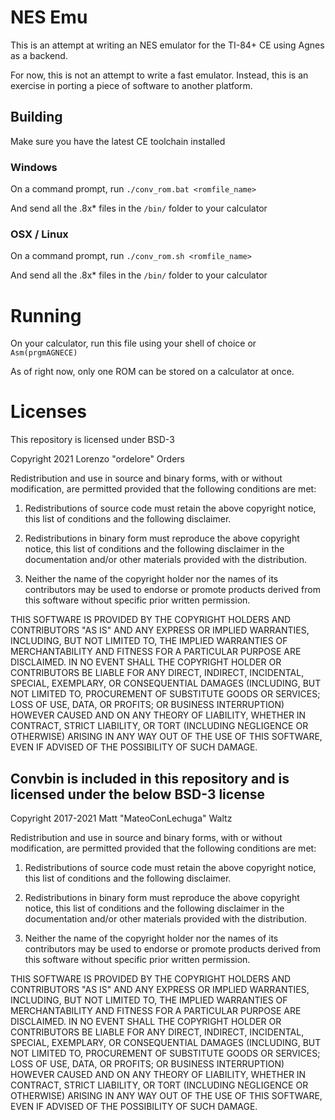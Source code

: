 # NES Emu

This is an attempt at writing an NES emulator for the TI-84+ CE using Agnes as a backend.

For now, this is not an attempt to write a fast emulator. Instead, this is an exercise in porting a piece of software to another platform.

## Building

Make sure you have the latest CE toolchain installed

### Windows

On a command prompt, run `./conv_rom.bat <romfile_name>`

And send all the .8x* files in the `/bin/` folder to your calculator

### OSX / Linux

On a command prompt, run `./conv_rom.sh <romfile_name>`

And send all the .8x* files in the `/bin/` folder to your calculator

# Running

On your calculator, run this file using your shell of choice or `Asm(prgmAGNECE)`

As of right now, only one ROM can be stored on a calculator at once.

# Licenses
This repository is licensed under BSD-3

Copyright 2021 Lorenzo "ordelore" Orders

Redistribution and use in source and binary forms, with or without
modification, are permitted provided that the following conditions are met:

1. Redistributions of source code must retain the above copyright notice,
  this list of conditions and the following disclaimer.

2. Redistributions in binary form must reproduce the above copyright notice,
   this list of conditions and the following disclaimer in the documentation
   and/or other materials provided with the distribution.

3. Neither the name of the copyright holder nor the names of its contributors
   may be used to endorse or promote products derived from this software
   without specific prior written permission.

THIS SOFTWARE IS PROVIDED BY THE COPYRIGHT HOLDERS AND CONTRIBUTORS "AS IS"
AND ANY EXPRESS OR IMPLIED WARRANTIES, INCLUDING, BUT NOT LIMITED TO, THE
IMPLIED WARRANTIES OF MERCHANTABILITY AND FITNESS FOR A PARTICULAR PURPOSE
ARE DISCLAIMED. IN NO EVENT SHALL THE COPYRIGHT HOLDER OR CONTRIBUTORS BE
LIABLE FOR ANY DIRECT, INDIRECT, INCIDENTAL, SPECIAL, EXEMPLARY, OR
CONSEQUENTIAL DAMAGES (INCLUDING, BUT NOT LIMITED TO, PROCUREMENT OF
SUBSTITUTE GOODS OR SERVICES; LOSS OF USE, DATA, OR PROFITS; OR BUSINESS
INTERRUPTION) HOWEVER CAUSED AND ON ANY THEORY OF LIABILITY, WHETHER IN
CONTRACT, STRICT LIABILITY, OR TORT (INCLUDING NEGLIGENCE OR OTHERWISE)
ARISING IN ANY WAY OUT OF THE USE OF THIS SOFTWARE, EVEN IF ADVISED OF THE
POSSIBILITY OF SUCH DAMAGE.

## Convbin is included in this repository and is licensed under the below BSD-3 license

Copyright 2017-2021 Matt "MateoConLechuga" Waltz

Redistribution and use in source and binary forms, with or without
modification, are permitted provided that the following conditions are met:

1. Redistributions of source code must retain the above copyright notice,
  this list of conditions and the following disclaimer.

2. Redistributions in binary form must reproduce the above copyright notice,
   this list of conditions and the following disclaimer in the documentation
   and/or other materials provided with the distribution.

3. Neither the name of the copyright holder nor the names of its contributors
   may be used to endorse or promote products derived from this software
   without specific prior written permission.

THIS SOFTWARE IS PROVIDED BY THE COPYRIGHT HOLDERS AND CONTRIBUTORS "AS IS"
AND ANY EXPRESS OR IMPLIED WARRANTIES, INCLUDING, BUT NOT LIMITED TO, THE
IMPLIED WARRANTIES OF MERCHANTABILITY AND FITNESS FOR A PARTICULAR PURPOSE
ARE DISCLAIMED. IN NO EVENT SHALL THE COPYRIGHT HOLDER OR CONTRIBUTORS BE
LIABLE FOR ANY DIRECT, INDIRECT, INCIDENTAL, SPECIAL, EXEMPLARY, OR
CONSEQUENTIAL DAMAGES (INCLUDING, BUT NOT LIMITED TO, PROCUREMENT OF
SUBSTITUTE GOODS OR SERVICES; LOSS OF USE, DATA, OR PROFITS; OR BUSINESS
INTERRUPTION) HOWEVER CAUSED AND ON ANY THEORY OF LIABILITY, WHETHER IN
CONTRACT, STRICT LIABILITY, OR TORT (INCLUDING NEGLIGENCE OR OTHERWISE)
ARISING IN ANY WAY OUT OF THE USE OF THIS SOFTWARE, EVEN IF ADVISED OF THE
POSSIBILITY OF SUCH DAMAGE.
